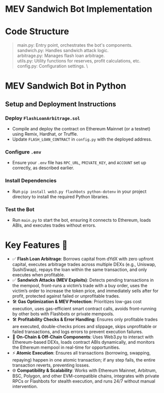 # MEV Sandwich Bot Implementation
# Code Structure

> main.py: Entry point, orchestrates the bot's components. \
> sandwich.py: Handles sandwich attack logic. \
> arbitrage.py: Manages flash loan arbitrage. \
> utils.py: Utility functions for reserves, profit calculations, etc. \
> config.py: Configuration settings. \
> 
# MEV Sandwich Bot in Python

## Setup and Deployment Instructions

### Deploy `FlashLoanArbitrage.sol`
- Compile and deploy the contract on Ethereum Mainnet (or a testnet) using Remix, Hardhat, or Truffle.
- Update `FLASH_LOAN_CONTRACT` in `config.py` with the deployed address.

### Configure `.env`
- Ensure your `.env` file has `RPC_URL`, `PRIVATE_KEY`, and `ACCOUNT` set up correctly, as described earlier.

### Install Dependencies
- Run `pip install web3.py flashbots python-dotenv` in your project directory to install the required Python libraries.

### Test the Bot
- Run `main.py` to start the bot, ensuring it connects to Ethereum, loads ABIs, and executes trades without errors.

# Key Features 🚀

- ✅ **Flash Loan Arbitrage**: Borrows capital from dYdX with zero upfront capital, executes arbitrage trades across multiple DEXs (e.g., Uniswap, SushiSwap), repays the loan within the same transaction, and only executes when profitable.
- ✅ **Sandwich Attacks (MEV Exploits)**: Detects pending transactions in the mempool, front-runs a victim’s trade with a buy order, uses the victim’s order to increase the token price, and immediately sells after for profit, protected against failed or unprofitable trades.
- 🛠️ **Gas Optimization & MEV Protection**: Prioritizes low-gas cost execution, uses gas-efficient smart contract calls, avoids front-running by other bots with Flashbots or private mempools.
- 🛠️ **Profitability Checks & Error Handling**: Ensures only profitable trades are executed, double-checks prices and slippage, skips unprofitable or failed transactions, and logs errors to prevent execution failures.
- 📡 **On-Chain & Off-Chain Components**: Uses Web3.py to interact with Ethereum-based DEXs, loads contract ABIs dynamically, and monitors the Ethereum mempool in real-time for opportunities.
- ⚡ **Atomic Execution**: Ensures all transactions (borrowing, swapping, repaying) happen in one atomic transaction; if any step fails, the entire transaction reverts, preventing losses.
- 🌐 **Compatibility & Scalability**: Works with Ethereum Mainnet, Arbitrum, BSC, Polygon, and other EVM-compatible chains, integrates with private RPCs or Flashbots for stealth execution, and runs 24/7 without manual intervention.
